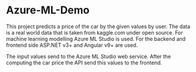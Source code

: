 # Azure-ML-Demo

This project predicts a price of the car by the given values by user. The data is a real world data that is taken from kaggle.com under open source. For machine learning modelling Azure ML Studio is used. For the backend and frontend side ASP.NET v3+ and Angular v9+ are used.

The input values send to the Azure ML Studio web service. After the computing the car price the API send this values to the frontend.
